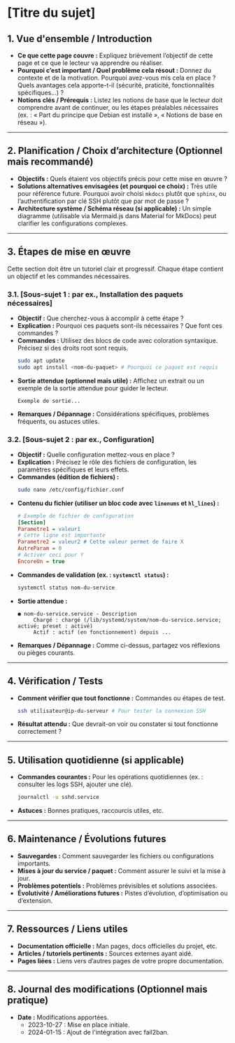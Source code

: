 # [Titre du sujet]

## 1. Vue d'ensemble / Introduction

* **Ce que cette page couvre :** Expliquez brièvement l’objectif de cette page et ce que le lecteur va apprendre ou réaliser.
* **Pourquoi c’est important / Quel problème cela résout :** Donnez du contexte et de la motivation. Pourquoi avez-vous mis cela en place ? Quels avantages cela apporte-t-il (sécurité, praticité, fonctionnalités spécifiques…) ?
* **Notions clés / Prérequis :** Listez les notions de base que le lecteur doit comprendre avant de continuer, ou les étapes préalables nécessaires (ex. : « Part du principe que Debian est installé », « Notions de base en réseau »).

---

## 2. Planification / Choix d’architecture (Optionnel mais recommandé)

* **Objectifs :** Quels étaient vos objectifs précis pour cette mise en œuvre ?
* **Solutions alternatives envisagées (et pourquoi ce choix) :** Très utile pour référence future. Pourquoi avoir choisi `mkdocs` plutôt que `sphinx`, ou l’authentification par clé SSH plutôt que par mot de passe ?
* **Architecture système / Schéma réseau (si applicable) :** Un simple diagramme (utilisable via Mermaid.js dans Material for MkDocs) peut clarifier les configurations complexes.

---

## 3. Étapes de mise en œuvre

Cette section doit être un tutoriel clair et progressif. Chaque étape contient un objectif et les commandes nécessaires.

### 3.1. [Sous-sujet 1 : par ex., Installation des paquets nécessaires]

* **Objectif :** Que cherchez-vous à accomplir à cette étape ?
* **Explication :** Pourquoi ces paquets sont-ils nécessaires ? Que font ces commandes ?
* **Commandes :** Utilisez des blocs de code avec coloration syntaxique. Précisez si des droits root sont requis.
    ```bash
    sudo apt update
    sudo apt install <nom-du-paquet> # Pourquoi ce paquet est requis
    ```
* **Sortie attendue (optionnel mais utile) :** Affichez un extrait ou un exemple de la sortie attendue pour guider le lecteur.
    ```
    Exemple de sortie...
    ```
* **Remarques / Dépannage :** Considérations spécifiques, problèmes fréquents, ou astuces utiles.

### 3.2. [Sous-sujet 2 : par ex., Configuration]

* **Objectif :** Quelle configuration mettez-vous en place ?
* **Explication :** Précisez le rôle des fichiers de configuration, les paramètres spécifiques et leurs effets.
* **Commandes (édition de fichiers) :**
    ```bash
    sudo nano /etc/config/fichier.conf
    ```
* **Contenu du fichier (utiliser un bloc code avec `linenums` et `hl_lines`) :**
    ```ini linenums="1" hl_lines="5 7-8"
    # Exemple de fichier de configuration
    [Section]
    Parametre1 = valeur1
    # Cette ligne est importante
    Parametre2 = valeur2 # Cette valeur permet de faire X
    AutreParam = 0
    # Activer ceci pour Y
    EncoreUn = true
    ```
* **Commandes de validation (ex. : `systemctl status`) :**
    ```bash
    systemctl status nom-du-service
    ```
* **Sortie attendue :**
    ```
    ● nom-du-service.service - Description
         Chargé : chargé (/lib/systemd/system/nom-du-service.service; activé; preset : activé)
         Actif : actif (en fonctionnement) depuis ...
    ```
* **Remarques / Dépannage :** Comme ci-dessus, partagez vos réflexions ou pièges courants.

---

## 4. Vérification / Tests

* **Comment vérifier que tout fonctionne :** Commandes ou étapes de test.
    ```bash
    ssh utilisateur@ip-du-serveur # Pour tester la connexion SSH
    ```
* **Résultat attendu :** Que devrait-on voir ou constater si tout fonctionne correctement ?

---

## 5. Utilisation quotidienne (si applicable)

* **Commandes courantes :** Pour les opérations quotidiennes (ex. : consulter les logs SSH, ajouter une clé).
    ```bash
    journalctl -u sshd.service
    ```
* **Astuces :** Bonnes pratiques, raccourcis utiles, etc.

---

## 6. Maintenance / Évolutions futures

* **Sauvegardes :** Comment sauvegarder les fichiers ou configurations importants.
* **Mises à jour du service / paquet :** Comment assurer le suivi et la mise à jour.
* **Problèmes potentiels :** Problèmes prévisibles et solutions associées.
* **Évolutivité / Améliorations futures :** Pistes d’évolution, d’optimisation ou d’extension.

---

## 7. Ressources / Liens utiles

* **Documentation officielle :** Man pages, docs officielles du projet, etc.
* **Articles / tutoriels pertinents :** Sources externes ayant aidé.
* **Pages liées :** Liens vers d’autres pages de votre propre documentation.

---

## 8. Journal des modifications (Optionnel mais pratique)

* **Date :** Modifications apportées.
    * 2023-10-27 : Mise en place initiale.
    * 2024-01-15 : Ajout de l'intégration avec fail2ban.